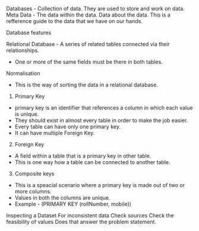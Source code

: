 Databases - Collection of data. They are used to store and work on data.
Meta Data - The data within the data. Data about the data. This is a refference guide to the data that we have on our hands.

Database features

Relational Database - A series of related tables connected via their relationships.
- One or more of the same fields must be there in both tables.

Normalisation 
- This is the way of sorting the data in a relational database.
1. Primary Key 
- primary key is an identifier that references a column in which each value is unique.
- They should exist in almost every table in order to make the job easier. 
- Every table can have only one primary key.
- It can have multiple Foreign Key. 

2. Foreign Key
- A field within a table that is a primary key in other table. 
- This is one way how a table can be connected to another table. 

3. Composite keys 
- This is a speacial scenario where a primary key is made out of two or more columns. 
- Values in both the columns are unique.
- Example - (PRIMARY KEY (rollNumber, mobile))

Inspecting a Dataset 
For inconsistent data 
Check sources 
Check the feasibility of values 
Does that answer the problem statement. 